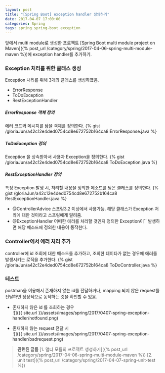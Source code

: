 ```yaml
---
layout: post
title: "[Spring Boot] exception handler 정의하기"
date: 2017-04-07 17:00:00
categories: Spring
tags: spring spring-boot exception
---
```


앞에서 multi module로 생성한 프로젝트 [Spring Boot multi module project on Maven]({% post_url /category/spring/2017-04-06-spring-multi-module-maven %})에  exception handler를 추가하기.



### Exception 처리를 위한 클래스 생성
Exception 처리를 위해 3개의 클래스를 생성하였음.
* ErrorResponse
* ToDoException
* RestExceptionHandler

##### ErrorResponse 객체 정의
에러 코드와 메시지를 담을 객체를 정의한다.
{% gist /gloriaJun/a42c12e4ded0754cd8e672752b164ca8 ErrorResponse.java %}

##### ToDoException 정의
Exception 을 상속받아서 사용자 Exception을 정의한다.
{% gist /gloriaJun/a42c12e4ded0754cd8e672752b164ca8 ToDoException.java %}

##### RestExceptionHandler 정의
특정 Exception 발생 시, 처리할 내용을 정의한 메소드를 담은 클래스를 정의한다.
{% gist /gloriaJun/a42c12e4ded0754cd8e672752b164ca8 RestExceptionHandler.java %}

* @ControllerAdvice
스프링3.2 이상에서 사용가능.
해당 클래스가 Exception 처리에 대한 것이라고 스프링에게 알려줌.
* @ExceptionHandler
어떠한 에러를 처리할 것인지 정의한 Exception이`` 발생하면 해당 메소드에 정의한 내용이 동작한다.

### Controller에서 에러 처리 추가
controller에 id 조회에 대한 메소드를 추가하고, 조회한 데이타가 없는 경우에 에러를 발생시키는 로직을 추가한다.
{% gist /gloriaJun/a42c12e4ded0754cd8e672752b164ca8 ToDoController.java %}

### 테스트
postman을 이용해서 존재하지 않는 id를 전달하거나, mapping 되지 않은 request를 전달하면 정상적으로 동작하는 것을 확인할 수 있음.

* 존재하지 않은 id 를 조회하는 경우<br/>
![]({{ site.url }}/assets/images/spring/2017/0407-spring-exception-handler/notfound.png)

* 존재하지 않는 request 전달 시<br/>
![]({{ site.url }}/assets/images/spring/2017/0407-spring-exception-handler/badrequest.png)


> **관련된 글들**
> [1. 멀티 모듈의 프로젝트 생성하기]({% post_url /category/spring/2017-04-06-spring-multi-module-maven %})
>  [2. unit test]({% post_url /category/spring/2017-04-07-spring-unit-test %})





